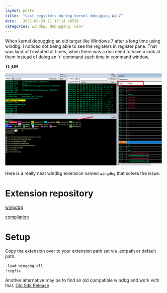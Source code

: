 ```yaml
---
layout: posts
title:  "Lost registers during kernel debugging Win7"
date:   2021-09-29 11:17:14 +0530
categories: windbg, debugging, win7
---
```


When kernel debugging an old target like Windows 7 after a long time using
windbg. I noticed not being able to see the registers in register pane. That
was kind of frustated at times, when there was a real need to have a look at
them instead of doing an 'r' command each time in command window.

**TL;DR**

![registers not visible](/assets/images/registers.jpg)

Here is a really neat windbg extension named `wingdbg` that solves the issue.

# **Extension repository**
[wingdbg](https://github.com/mbikovitsky/WingDbg)

[compilation](https://github.com/mbikovitsky/WingDbg/issues/2)

# **Setup**

Copy the extension over to your extension path set via .extpath or default path.

```
.load wingdbg.dll
!regfix
```

Another alternative may be to find an old compatible windbg and work with that.
[Old Sdk Release](https://developer.microsoft.com/en-us/windows/downloads/sdk-archive/)
